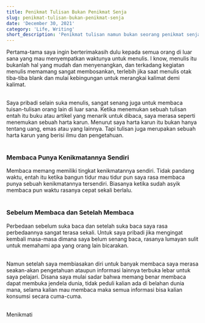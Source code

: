 ```yaml
---
title: Penikmat Tulisan Bukan Penikmat Senja
slug: penikmat-tulisan-bukan-penikmat-senja
date: 'December 30, 2021'
category: 'Life, Writing'
short_description: 'Penikmat tulisan namun bukan seorang penikmat senja.'
---
```


Pertama-tama saya ingin berterimakasih dulu kepada semua orang di luar sana yang mau menyempatkan waktunya untuk menulis. I know, menulis itu bukanlah hal yang mudah dan menyenangkan, dan terkadang kegiatan menulis memamang sangat membosankan, terlebih jika saat menulis otak tiba-tiba blank dan mulai kebingungan untuk merangkai kalimat demi kalimat.
<br><br>

Saya pribadi selain suka menulis, sangat senang juga untuk membaca tuisan-tulisan orang lain di luar sana. Ketika menemukan sebuah tulisan entah itu buku atau artikel yang menarik untuk dibaca, saya merasa seperti menemukan sebuah harta karun. Menurut saya harta karun itu bukan hanya tentang uang, emas atau yang lainnya. Tapi tulisan juga merupakan sebuah harta karun yang berisi ilmu dan pengetahuan.
<br><br>

<h3> Membaca Punya Kenikmatannya Sendiri </h3>

Membaca memang memiliki tingkat kenikmatannya sendiri. Tidak pandang waktu, entah itu ketika bangun tidur mau tidur pun saya rasa membaca punya sebuah kenikmatannya tersendiri. Biasanya ketika sudah asyik membaca pun waktu rasanya cepat sekali berlalu.
<br><br>

<h3> Sebelum Membaca dan Setelah Membaca </h3>

Perbedaan sebelum suka baca dan setelah suka baca saya rasa perbedaannya sangat terasa sekali. Untuk saya pribadi jika mengingat kembali masa-masa dimana saya belum senang baca, rasanya lumayan sulit untuk memahami apa yang orang lain bicarakan.
<br><br>

Namun setelah saya membiasakan diri untuk banyak membaca saya merasa seakan-akan pengetahuan ataupun informasi lainnya terbuka lebar untuk saya pelajari.
Disana saya mulai sadar bahwa memang benar membaca dapat membuka jendela dunia, tidak peduli kalian ada di belahan dunia mana, selama kalian mau membaca maka semua informasi bisa kalian konsumsi secara cuma-cuma.
<br><br>

Menikmati
